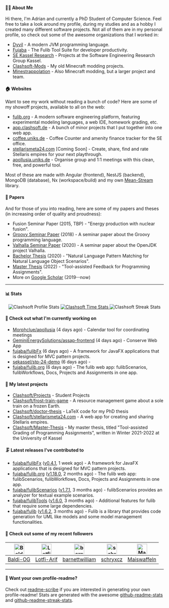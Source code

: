 #### 👨‍💻 About Me

Hi there, I'm Adrian and currently a PhD Student of Computer Science.
Feel free to take a look around my profile, during my studies and as a hobby I created many different software projects.
Not all of them are in my personal profile, so check out some of the awesome organizations that I worked in:

- [Dyvil](https://github.com/Dyvil) - A modern JVM programming language.
- [Fujaba](https://github.com/fujaba) - The Fulib Tool Suite for developer productivity.
- [SE Kassel Research](https://github.com/sekassel-research) - Projects at the Software Engineering Research Group Kassel.
- [Clashsoft-Mods](https://github.com/Clashsoft-Mods) - My old Minecraft modding projects.
- [Minestrappolation](https://github.com/MinestrapTeam) - Also Minecraft modding, but a larger project and team.

#### 🏠 Websites

Want to see my work without reading a bunch of code?
Here are some of my showoff projects, available to all on the web:

- [fulib.org](https://www.fulib.org) - A modern software engineering platform, featuring experimental modeling languages, a web IDE, homework grading, etc.
- [app.clashsoft.de](https://app.clashsoft.de) - A bunch of minor projects that I put together into one web app.
- [coffee.uniks.de](https://coffee.uniks.de/) - Coffee Counter and amenity finance tracker for the SE office.
- [stellarismeta24.com](https://stellarismeta24.com) [Coming Soon] - Create, share, find and rate Stellaris empires for your next playthrough.
- [apollusia.uniks.de](https://apollusia.uniks.de) - Organise group and 1:1 meetings with this clean, free, and powerful tool.

Most of these are made with Angular (frontend), NestJS (backend), MongoDB (database), Nx (workspace/build) and my own [Mean-Stream](https://github.com/Clashsoft/Meanstream) library.

#### 📄 Papers

And for those of you into reading, here are some of my papers and theses (in increasing order of quality and proudness):

- Fusion Seminar Paper (2015, TBP) - "Energy production with nuclear fusion".
- [Groovy Seminar Paper](https://github.com/Clashsoft/Seminar-Groovy) (2018) - A seminar paper about the Groovy programming language.
- [Valhalla Seminar Paper](https://github.com/Clashsoft/Seminar-Valhalla) (2020) - A seminar paper about the OpenJDK project Valhalla.
- [Bachelor Thesis](https://github.com/Clashsoft/Bachelor-Thesis) (2020) - "Natural Language Pattern Matching for Natural Language Object Scenarios".
- [Master Thesis](https://github.com/Clashsoft/Master-Thesis) (2022) - "Tool-assisted Feedback for Programming Assignments".
- More on [Google Scholar](https://scholar.google.com/citations?user=8mKnH8wAAAAJ&hl=en&oi=ao) (2019--now)

---

#### 📊 Stats

<div align=center>
  <img src="https://github-readme-stats.vercel.app/api?username=Clashsoft&show_icons=true&theme=dark&count_private=true&icon_color=0075ff&include_all_commits=true" alt="Clashsoft Profile Stats">

    

  <a href="https://wakatime.com/@Clashsoft">
    <img src="https://github-readme-stats.vercel.app/api/wakatime?username=Clashsoft&theme=dark&layout=compact&langs_count=10" alt="Clashsoft Time Stats">
  </a>

  <img src="http://github-readme-streak-stats.herokuapp.com?user=Clashsoft&theme=dark" alt="Clashsoft Streak Stats">
</div>

#### 👷‍ Check out what I'm currently working on

- [Morphclue/apollusia](https://github.com/Morphclue/apollusia) (4 days ago) - Calendar tool for coordinating meetings
- [GeminiEnergySolutions/assap-frontend](https://github.com/GeminiEnergySolutions/assap-frontend) (4 days ago) - Conserve Web App
- [fujaba/fulibFx](https://github.com/fujaba/fulibFx) (6 days ago) - A framework for JavaFX applications that is designed for MVC pattern projects.
- [sekassel/stp-24-demo](https://github.com/sekassel/stp-24-demo) (6 days ago) - 
- [fujaba/fulib.org](https://github.com/fujaba/fulib.org) (6 days ago) - The fulib web app: fulibScenarios, fulibWorkflows, Docs, Projects and Assignments in one app.

#### 🌱 My latest projects

- [Clashsoft/Projects](https://github.com/Clashsoft/Projects) - Student Projects
- [Clashsoft/frost-train-game](https://github.com/Clashsoft/frost-train-game) - A resource management game about a sole train on a frozen Earth.
- [Clashsoft/doctor-thesis](https://github.com/Clashsoft/doctor-thesis) - LaTeX code for my PhD thesis
- [Clashsoft/stellarismeta24.com](https://github.com/Clashsoft/stellarismeta24.com) - A web app for creating and sharing Stellaris empires.
- [Clashsoft/Master-Thesis](https://github.com/Clashsoft/Master-Thesis) - My master thesis, titled &#34;Tool-assisted Grading of Programming Assignments&#34;, written in Winter 2021-2022 at the University of Kassel

#### 🗜 Latest releases I've contributed to

- [fujaba/fulibFx](https://github.com/fujaba/fulibFx) ([v0.4.1](https://github.com/fujaba/fulibFx/releases/tag/v0.4.1), 1 week ago) - A framework for JavaFX applications that is designed for MVC pattern projects.
- [fujaba/fulib.org](https://github.com/fujaba/fulib.org) ([v1.18.0](https://github.com/fujaba/fulib.org/releases/tag/v1.18.0), 2 months ago) - The fulib web app: fulibScenarios, fulibWorkflows, Docs, Projects and Assignments in one app.
- [fujaba/fulibScenarios](https://github.com/fujaba/fulibScenarios) ([v1.7.1](https://github.com/fujaba/fulibScenarios/releases/tag/v1.7.1), 3 months ago) - fulibScenarios provides an analyzer for textual example scenarios. 
- [fujaba/fulibTools](https://github.com/fujaba/fulibTools) ([v1.6.0](https://github.com/fujaba/fulibTools/releases/tag/v1.6.0), 3 months ago) - Additional features for fulib that require some large dependencies.
- [fujaba/fulib](https://github.com/fujaba/fulib) ([v1.6.2](https://github.com/fujaba/fulib/releases/tag/v1.6.2), 3 months ago) - Fulib is a library that provides code generation for UML like models and some model management functionalities.

#### 🚶 Check out some of my recent followers

| [<img src="https://github.com/Baldi-OG.png?size=128" alt="Baldi-OG Profile Avatar" width="32">](https://github.com/Baldi-OG)| [<img src="https://github.com/Lotfi-Arif.png?size=128" alt="Lotfi-Arif Profile Avatar" width="32">](https://github.com/Lotfi-Arif)| [<img src="https://github.com/barnettwilliam.png?size=128" alt="barnettwilliam Profile Avatar" width="32">](https://github.com/barnettwilliam)| [<img src="https://github.com/schryxcz.png?size=128" alt="schryxcz Profile Avatar" width="32">](https://github.com/schryxcz)| [<img src="https://github.com/Maiswaffeln.png?size=128" alt="Maiswaffeln Profile Avatar" width="32">](https://github.com/Maiswaffeln)|
|:---:|:---:|:---:|:---:|:---:|
| [Baldi-OG](https://github.com/Baldi-OG)| [Lotfi-Arif](https://github.com/Lotfi-Arif)| [barnettwilliam](https://github.com/barnettwilliam)| [schryxcz](https://github.com/schryxcz)| [Maiswaffeln](https://github.com/Maiswaffeln)|

---

#### 📇 Want your own profile-readme?
Check out [readme-scribe](https://github.com/muesli/readme-scribe) if you are interested in generating your own profile-readme!
Stats are generated with the awesome [github-readme-stats](https://github.com/anuraghazra/github-readme-stats) and [github-readme-streak-stats](https://github.com/DenverCoder1/github-readme-streak-stats).
